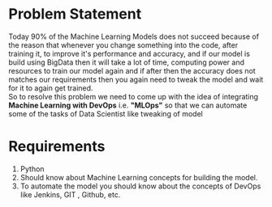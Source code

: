 # Problem Statement 
Today 90% of the Machine Learning Models does not succeed because of the reason that whenever you change something into the code, after training it, to improve it's performance and accuracy, and if our model is build using BigData then it will take a lot of time, computing power and resources to train our model again and if after then the accuracy does not matches our requirements then you again need to tweak the model and wait for it to again get trained. <br>So to resolve this problem we need to come up with the idea of integrating <b>Machine Learning with DevOps</b> i.e. <b>"MLOps"</b> so that we can automate some of the tasks of Data Scientist like tweaking of model


# Requirements 
1. Python
2. Should know about Machine Learning concepts for building the model.
3. To automate the model you should know about the concepts of DevOps like Jenkins, GIT , Github, etc.

